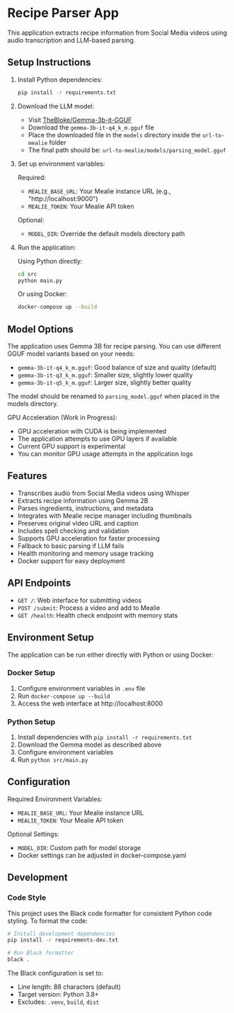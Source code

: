 # Recipe Parser App

This application extracts recipe information from Social Media videos using audio transcription and LLM-based parsing.

## Setup Instructions

1. Install Python dependencies:

   ```bash
   pip install -r requirements.txt
   ```

2. Download the LLM model:

   - Visit [TheBloke/Gemma-3b-it-GGUF](https://huggingface.co/TheBloke/Gemma-3b-it-GGUF)
   - Download the `gemma-3b-it-q4_k_m.gguf` file
   - Place the downloaded file in the `models` directory inside the `url-to-mealie` folder
   - The final path should be: `url-to-mealie/models/parsing_model.gguf`

3. Set up environment variables:

   Required:

   - `MEALIE_BASE_URL`: Your Mealie instance URL (e.g., "http://localhost:9000")
   - `MEALIE_TOKEN`: Your Mealie API token

   Optional:

   - `MODEL_DIR`: Override the default models directory path

4. Run the application:

   Using Python directly:

   ```bash
   cd src
   python main.py
   ```

   Or using Docker:

   ```bash
   docker-compose up --build
   ```

## Model Options

The application uses Gemma 3B for recipe parsing. You can use different GGUF model variants based on your needs:

- `gemma-3b-it-q4_k_m.gguf`: Good balance of size and quality (default)
- `gemma-3b-it-q3_k_m.gguf`: Smaller size, slightly lower quality
- `gemma-3b-it-q5_k_m.gguf`: Larger size, slightly better quality

The model should be renamed to `parsing_model.gguf` when placed in the models directory.

GPU Acceleration (Work in Progress):

- GPU acceleration with CUDA is being implemented
- The application attempts to use GPU layers if available
- Current GPU support is experimental
- You can monitor GPU usage attempts in the application logs

## Features

- Transcribes audio from Social Media videos using Whisper
- Extracts recipe information using Gemma 2B
- Parses ingredients, instructions, and metadata
- Integrates with Mealie recipe manager including thumbnails
- Preserves original video URL and caption
- Includes spell checking and validation
- Supports GPU acceleration for faster processing
- Fallback to basic parsing if LLM fails
- Health monitoring and memory usage tracking
- Docker support for easy deployment

## API Endpoints

- `GET /`: Web interface for submitting videos
- `POST /submit`: Process a video and add to Mealie
- `GET /health`: Health check endpoint with memory stats

## Environment Setup

The application can be run either directly with Python or using Docker:

### Docker Setup

1. Configure environment variables in `.env` file
2. Run `docker-compose up --build`
3. Access the web interface at http://localhost:8000

### Python Setup

1. Install dependencies with `pip install -r requirements.txt`
2. Download the Gemma model as described above
3. Configure environment variables
4. Run `python src/main.py`

## Configuration

Required Environment Variables:

- `MEALIE_BASE_URL`: Your Mealie instance URL
- `MEALIE_TOKEN`: Your Mealie API token

Optional Settings:

- `MODEL_DIR`: Custom path for model storage
- Docker settings can be adjusted in docker-compose.yaml

## Development

### Code Style

This project uses the Black code formatter for consistent Python code styling. To format the code:

```bash
# Install development dependencies
pip install -r requirements-dev.txt

# Run Black formatter
black .
```

The Black configuration is set to:

- Line length: 88 characters (default)
- Target version: Python 3.8+
- Excludes: `.venv`, `build`, `dist`

